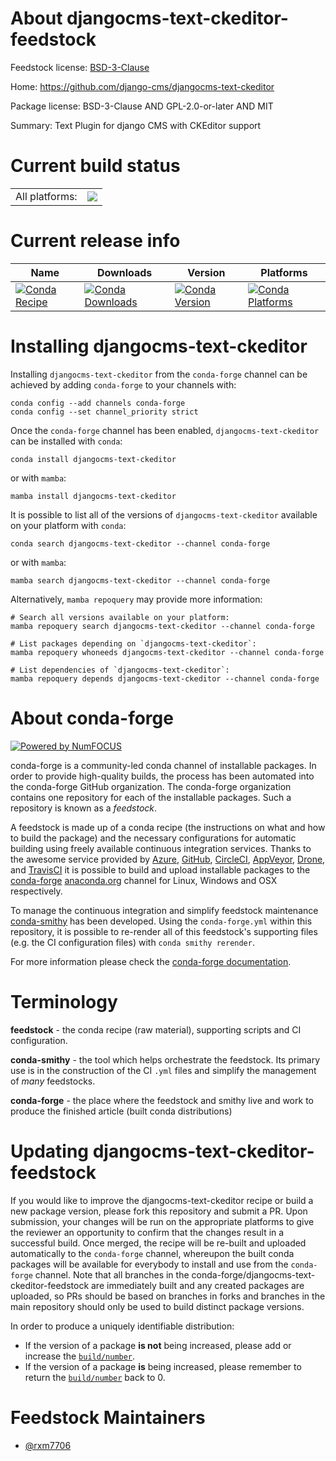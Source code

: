 About djangocms-text-ckeditor-feedstock
=======================================

Feedstock license: [BSD-3-Clause](https://github.com/conda-forge/djangocms-text-ckeditor-feedstock/blob/main/LICENSE.txt)

Home: https://github.com/django-cms/djangocms-text-ckeditor

Package license: BSD-3-Clause AND GPL-2.0-or-later AND MIT

Summary: Text Plugin for django CMS with CKEditor support

Current build status
====================


<table><tr><td>All platforms:</td>
    <td>
      <a href="https://dev.azure.com/conda-forge/feedstock-builds/_build/latest?definitionId=20985&branchName=main">
        <img src="https://dev.azure.com/conda-forge/feedstock-builds/_apis/build/status/djangocms-text-ckeditor-feedstock?branchName=main">
      </a>
    </td>
  </tr>
</table>

Current release info
====================

| Name | Downloads | Version | Platforms |
| --- | --- | --- | --- |
| [![Conda Recipe](https://img.shields.io/badge/recipe-djangocms--text--ckeditor-green.svg)](https://anaconda.org/conda-forge/djangocms-text-ckeditor) | [![Conda Downloads](https://img.shields.io/conda/dn/conda-forge/djangocms-text-ckeditor.svg)](https://anaconda.org/conda-forge/djangocms-text-ckeditor) | [![Conda Version](https://img.shields.io/conda/vn/conda-forge/djangocms-text-ckeditor.svg)](https://anaconda.org/conda-forge/djangocms-text-ckeditor) | [![Conda Platforms](https://img.shields.io/conda/pn/conda-forge/djangocms-text-ckeditor.svg)](https://anaconda.org/conda-forge/djangocms-text-ckeditor) |

Installing djangocms-text-ckeditor
==================================

Installing `djangocms-text-ckeditor` from the `conda-forge` channel can be achieved by adding `conda-forge` to your channels with:

```
conda config --add channels conda-forge
conda config --set channel_priority strict
```

Once the `conda-forge` channel has been enabled, `djangocms-text-ckeditor` can be installed with `conda`:

```
conda install djangocms-text-ckeditor
```

or with `mamba`:

```
mamba install djangocms-text-ckeditor
```

It is possible to list all of the versions of `djangocms-text-ckeditor` available on your platform with `conda`:

```
conda search djangocms-text-ckeditor --channel conda-forge
```

or with `mamba`:

```
mamba search djangocms-text-ckeditor --channel conda-forge
```

Alternatively, `mamba repoquery` may provide more information:

```
# Search all versions available on your platform:
mamba repoquery search djangocms-text-ckeditor --channel conda-forge

# List packages depending on `djangocms-text-ckeditor`:
mamba repoquery whoneeds djangocms-text-ckeditor --channel conda-forge

# List dependencies of `djangocms-text-ckeditor`:
mamba repoquery depends djangocms-text-ckeditor --channel conda-forge
```


About conda-forge
=================

[![Powered by
NumFOCUS](https://img.shields.io/badge/powered%20by-NumFOCUS-orange.svg?style=flat&colorA=E1523D&colorB=007D8A)](https://numfocus.org)

conda-forge is a community-led conda channel of installable packages.
In order to provide high-quality builds, the process has been automated into the
conda-forge GitHub organization. The conda-forge organization contains one repository
for each of the installable packages. Such a repository is known as a *feedstock*.

A feedstock is made up of a conda recipe (the instructions on what and how to build
the package) and the necessary configurations for automatic building using freely
available continuous integration services. Thanks to the awesome service provided by
[Azure](https://azure.microsoft.com/en-us/services/devops/), [GitHub](https://github.com/),
[CircleCI](https://circleci.com/), [AppVeyor](https://www.appveyor.com/),
[Drone](https://cloud.drone.io/welcome), and [TravisCI](https://travis-ci.com/)
it is possible to build and upload installable packages to the
[conda-forge](https://anaconda.org/conda-forge) [anaconda.org](https://anaconda.org/)
channel for Linux, Windows and OSX respectively.

To manage the continuous integration and simplify feedstock maintenance
[conda-smithy](https://github.com/conda-forge/conda-smithy) has been developed.
Using the ``conda-forge.yml`` within this repository, it is possible to re-render all of
this feedstock's supporting files (e.g. the CI configuration files) with ``conda smithy rerender``.

For more information please check the [conda-forge documentation](https://conda-forge.org/docs/).

Terminology
===========

**feedstock** - the conda recipe (raw material), supporting scripts and CI configuration.

**conda-smithy** - the tool which helps orchestrate the feedstock.
                   Its primary use is in the construction of the CI ``.yml`` files
                   and simplify the management of *many* feedstocks.

**conda-forge** - the place where the feedstock and smithy live and work to
                  produce the finished article (built conda distributions)


Updating djangocms-text-ckeditor-feedstock
==========================================

If you would like to improve the djangocms-text-ckeditor recipe or build a new
package version, please fork this repository and submit a PR. Upon submission,
your changes will be run on the appropriate platforms to give the reviewer an
opportunity to confirm that the changes result in a successful build. Once
merged, the recipe will be re-built and uploaded automatically to the
`conda-forge` channel, whereupon the built conda packages will be available for
everybody to install and use from the `conda-forge` channel.
Note that all branches in the conda-forge/djangocms-text-ckeditor-feedstock are
immediately built and any created packages are uploaded, so PRs should be based
on branches in forks and branches in the main repository should only be used to
build distinct package versions.

In order to produce a uniquely identifiable distribution:
 * If the version of a package **is not** being increased, please add or increase
   the [``build/number``](https://docs.conda.io/projects/conda-build/en/latest/resources/define-metadata.html#build-number-and-string).
 * If the version of a package **is** being increased, please remember to return
   the [``build/number``](https://docs.conda.io/projects/conda-build/en/latest/resources/define-metadata.html#build-number-and-string)
   back to 0.

Feedstock Maintainers
=====================

* [@rxm7706](https://github.com/rxm7706/)

